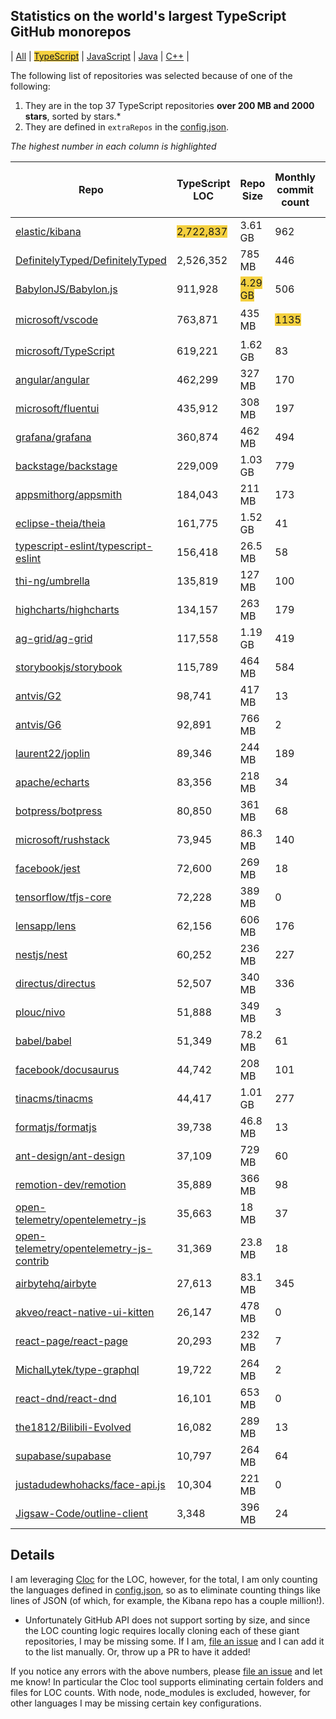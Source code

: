 
## Statistics on the world's largest TypeScript GitHub monorepos

| [All](./index.html) | <span style="background-color: #F4D03F">[TypeScript](./TypeScript.md)</span> | [JavaScript](./JavaScript.md) | [Java](./Java.md) | [C++](./C++.md) | 

The following list of repositories was selected because of one of the following:
1. They are in the top 37 TypeScript repositories **over 200 MB and 2000 stars**, sorted by stars.*
2. They are defined in `extraRepos` in the [config.json](https://github.com/stacey-gammon/repo-stats/blob/main/config.json).

_The highest number in each column is highlighted_

| Repo | TypeScript LOC | Repo Size | Monthly commit count | 🤓 Monthly committer count | ★ Stars count | 👁 Watchers count |
| -----|----------------------|-----------|------------------|----------------|----------|----------------|
| [elastic/kibana](https://github.com/elastic/kibana) |  <span style="background-color: #F4D03F">2,722,837</span> | 3.61 GB | 962 | 🤓 186 | ★ 16732 | 👁 16732 |
| [DefinitelyTyped/DefinitelyTyped](https://github.com/DefinitelyTyped/DefinitelyTyped) |  2,526,352 | 785 MB | 446 | 🤓 <span style="background-color: #F4D03F">323</span> | ★ 36708 | 👁 36708 |
| [BabylonJS/Babylon.js](https://github.com/BabylonJS/Babylon.js) |  911,928 | <span style="background-color: #F4D03F">4.29 GB</span> | 506 | 🤓 27 | ★ 15265 | 👁 15265 |
| [microsoft/vscode](https://github.com/microsoft/vscode) |  763,871 | 435 MB | <span style="background-color: #F4D03F">1135</span> | 🤓 69 | ★ <span style="background-color: #F4D03F">124304</span> | 👁 <span style="background-color: #F4D03F">124304</span> |
| [microsoft/TypeScript](https://github.com/microsoft/TypeScript) |  619,221 | 1.62 GB | 83 | 🤓 19 | ★ 75997 | 👁 75997 |
| [angular/angular](https://github.com/angular/angular) |  462,299 | 327 MB | 170 | 🤓 48 | ★ 77683 | 👁 77683 |
| [microsoft/fluentui](https://github.com/microsoft/fluentui) |  435,912 | 308 MB | 197 | 🤓 45 | ★ 12449 | 👁 12449 |
| [grafana/grafana](https://github.com/grafana/grafana) |  360,874 | 462 MB | 494 | 🤓 105 | ★ 44958 | 👁 44958 |
| [backstage/backstage](https://github.com/backstage/backstage) |  229,009 | 1.03 GB | 779 | 🤓 89 | ★ 13878 | 👁 13878 |
| [appsmithorg/appsmith](https://github.com/appsmithorg/appsmith) |  184,043 | 211 MB | 173 | 🤓 52 | ★ 8380 | 👁 8380 |
| [eclipse-theia/theia](https://github.com/eclipse-theia/theia) |  161,775 | 1.52 GB | 41 | 🤓 16 | ★ 15802 | 👁 15802 |
| [typescript-eslint/typescript-eslint](https://github.com/typescript-eslint/typescript-eslint) |  156,418 | 26.5 MB | 58 | 🤓 18 | ★ 10662 | 👁 10662 |
| [thi-ng/umbrella](https://github.com/thi-ng/umbrella) |  135,819 | 127 MB | 100 | 🤓 3 | ★ 2129 | 👁 2129 |
| [highcharts/highcharts](https://github.com/highcharts/highcharts) |  134,157 | 263 MB | 179 | 🤓 13 | ★ 10345 | 👁 10345 |
| [ag-grid/ag-grid](https://github.com/ag-grid/ag-grid) |  117,558 | 1.19 GB | 419 | 🤓 10 | ★ 7755 | 👁 7755 |
| [storybookjs/storybook](https://github.com/storybookjs/storybook) |  115,789 | 464 MB | 584 | 🤓 32 | ★ 66330 | 👁 66330 |
| [antvis/G2](https://github.com/antvis/G2) |  98,741 | 417 MB | 13 | 🤓 3 | ★ 10977 | 👁 10977 |
| [antvis/G6](https://github.com/antvis/G6) |  92,891 | 766 MB | 2 | 🤓 1 | ★ 8404 | 👁 8404 |
| [laurent22/joplin](https://github.com/laurent22/joplin) |  89,346 | 244 MB | 189 | 🤓 24 | ★ 26381 | 👁 26381 |
| [apache/echarts](https://github.com/apache/echarts) |  83,356 | 218 MB | 34 | 🤓 8 | ★ 48731 | 👁 48731 |
| [botpress/botpress](https://github.com/botpress/botpress) |  80,850 | 361 MB | 68 | 🤓 20 | ★ 9444 | 👁 9444 |
| [microsoft/rushstack](https://github.com/microsoft/rushstack) |  73,945 | 86.3 MB | 140 | 🤓 13 | ★ 3318 | 👁 3318 |
| [facebook/jest](https://github.com/facebook/jest) |  72,600 | 269 MB | 18 | 🤓 14 | ★ 37096 | 👁 37096 |
| [tensorflow/tfjs-core](https://github.com/tensorflow/tfjs-core) |  72,228 | 389 MB | 0 | 🤓 0 | ★ 8516 | 👁 8516 |
| [lensapp/lens](https://github.com/lensapp/lens) |  62,156 | 606 MB | 176 | 🤓 13 | ★ 16239 | 👁 16239 |
| [nestjs/nest](https://github.com/nestjs/nest) |  60,252 | 236 MB | 227 | 🤓 13 | ★ 42221 | 👁 42221 |
| [directus/directus](https://github.com/directus/directus) |  52,507 | 340 MB | 336 | 🤓 28 | ★ 12808 | 👁 12808 |
| [plouc/nivo](https://github.com/plouc/nivo) |  51,888 | 349 MB | 3 | 🤓 3 | ★ 9440 | 👁 9440 |
| [babel/babel](https://github.com/babel/babel) |  51,349 | 78.2 MB | 61 | 🤓 12 | ★ 39959 | 👁 39959 |
| [facebook/docusaurus](https://github.com/facebook/docusaurus) |  44,742 | 208 MB | 101 | 🤓 48 | ★ 28226 | 👁 28226 |
| [tinacms/tinacms](https://github.com/tinacms/tinacms) |  44,417 | 1.01 GB | 277 | 🤓 8 | ★ 6725 | 👁 6725 |
| [formatjs/formatjs](https://github.com/formatjs/formatjs) |  39,738 | 46.8 MB | 13 | 🤓 6 | ★ 12815 | 👁 12815 |
| [ant-design/ant-design](https://github.com/ant-design/ant-design) |  37,109 | 729 MB | 60 | 🤓 27 | ★ 75708 | 👁 75708 |
| [remotion-dev/remotion](https://github.com/remotion-dev/remotion) |  35,889 | 366 MB | 98 | 🤓 4 | ★ 8615 | 👁 8615 |
| [open-telemetry/opentelemetry-js](https://github.com/open-telemetry/opentelemetry-js) |  35,663 | 18 MB | 37 | 🤓 18 | ★ 1035 | 👁 1035 |
| [open-telemetry/opentelemetry-js-contrib](https://github.com/open-telemetry/opentelemetry-js-contrib) |  31,369 | 23.8 MB | 18 | 🤓 12 | ★ 172 | 👁 172 |
| [airbytehq/airbyte](https://github.com/airbytehq/airbyte) |  27,613 | 83.1 MB | 345 | 🤓 75 | ★ 4536 | 👁 4536 |
| [akveo/react-native-ui-kitten](https://github.com/akveo/react-native-ui-kitten) |  26,147 | 478 MB | 0 | 🤓 0 | ★ 8753 | 👁 8753 |
| [react-page/react-page](https://github.com/react-page/react-page) |  20,293 | 232 MB | 7 | 🤓 1 | ★ 8685 | 👁 8685 |
| [MichalLytek/type-graphql](https://github.com/MichalLytek/type-graphql) |  19,722 | 264 MB | 2 | 🤓 1 | ★ 6806 | 👁 6806 |
| [react-dnd/react-dnd](https://github.com/react-dnd/react-dnd) |  16,101 | 653 MB | 0 | 🤓 0 | ★ 16722 | 👁 16722 |
| [the1812/Bilibili-Evolved](https://github.com/the1812/Bilibili-Evolved) |  16,082 | 289 MB | 13 | 🤓 2 | ★ 9530 | 👁 9530 |
| [supabase/supabase](https://github.com/supabase/supabase) |  10,797 | 264 MB | 64 | 🤓 28 | ★ 21846 | 👁 21846 |
| [justadudewhohacks/face-api.js](https://github.com/justadudewhohacks/face-api.js) |  10,304 | 221 MB | 0 | 🤓 0 | ★ 13138 | 👁 13138 |
| [Jigsaw-Code/outline-client](https://github.com/Jigsaw-Code/outline-client) |  3,348 | 396 MB | 24 | 🤓 1 | ★ 6506 | 👁 6506 |

## Details

  I am leveraging [Cloc](https://github.com/AlDanial/cloc) for the LOC, however, for the total, I am only counting the languages defined in [config.json](https://github.com/stacey-gammon/repo-stats/blob/main/config.json), so as to eliminate counting things like lines of JSON (of which, for example, the Kibana repo has a couple million!).

  * Unfortunately GitHub API does not support sorting by size, and since the LOC counting logic requires locally cloning each of these giant repositories, I may be missing some. If I am, [file an issue](https://github.com/stacey-gammon/repo-stats/issues/new) and I can add it to the list manually. Or, throw up a PR to have it added!

  If you notice any errors with the above numbers, please [file an issue](https://github.com/stacey-gammon/repo-stats/issues/new) and let me know! In particular the Cloc tool supports eliminating certain folders and files for LOC counts. With node, node_modules is excluded, however, for other languages I may be missing certain key configurations.
